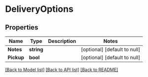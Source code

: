# DeliveryOptions

## Properties
Name | Type | Description | Notes
------------ | ------------- | ------------- | -------------
**Notes** | **string** |  | [optional] [default to null]
**Pickup** | **bool** |  | [optional] [default to null]

[[Back to Model list]](../README.md#documentation-for-models) [[Back to API list]](../README.md#documentation-for-api-endpoints) [[Back to README]](../README.md)



